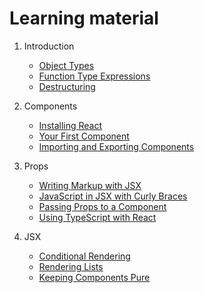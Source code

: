 # Learning material

1. Introduction
   - [Object Types](https://www.typescriptlang.org/docs/handbook/2/objects.html)
   - [Function Type Expressions](https://www.typescriptlang.org/docs/handbook/2/functions.html#function-type-expressions)
   - [Destructuring](https://developer.mozilla.org/en-US/docs/Web/JavaScript/Reference/Operators/Destructuring)

2. Components
   - [Installing React](https://github.com/582-41F-VA/starter)
   - [Your First Component](https://react.dev/learn/your-first-component)
   - [Importing and Exporting Components](https://react.dev/learn/importing-and-exporting-components)

3. Props
   - [Writing Markup with JSX](https://react.dev/learn/writing-markup-with-jsx)
   - [JavaScript in JSX with Curly Braces](https://react.dev/learn/javascript-in-jsx-with-curly-braces)
   - [Passing Props to a Component](https://react.dev/learn/passing-props-to-a-component)
   - [Using TypeScript with React](https://react.dev/learn/typescript#typescript-with-react-components)

4. JSX
   - [Conditional Rendering](https://react.dev/learn/conditional-rendering)
   - [Rendering Lists](https://react.dev/learn/rendering-lists)
   - [Keeping Components Pure](https://react.dev/learn/keeping-components-pure)
